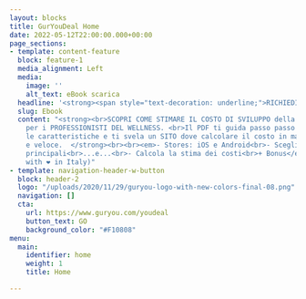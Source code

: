 ```yaml
---
layout: blocks
title: GurYouDeal Home
date: 2022-05-12T22:00:00.000+00:00
page_sections:
- template: content-feature
  block: feature-1
  media_alignment: Left
  media:
    image: ''
    alt_text: eBook scarica
  headline: '<strong><span style="text-decoration: underline;">RICHIEDILO ORA:<br></span></strong>'
  slug: Ebook
  content: "<strong><br>SCOPRI COME STIMARE IL COSTO DI SVILUPPO della tua App Mobile
    per i PROFESSIONISTI DEL WELLNESS. <br>Il PDF ti guida passo passo a sceglierne
    le caratteristiche e ti svela un SITO dove calcolare il costo in maniera semplice
    e veloce.  </strong><br><br><em>- Stores: iOS e Android<br>- Scegli le caratteristiche
    principali<br>...e...<br>- Calcola la stima dei costi<br>+ Bonus</em><br><br>(Made
    with ❤︎ in Italy)"
- template: navigation-header-w-button
  block: header-2
  logo: "/uploads/2020/11/29/guryou-logo-with-new-colors-final-08.png"
  navigation: []
  cta:
    url: https://www.guryou.com/youdeal
    button_text: GO
    background_color: "#F10808"
menu:
  main:
    identifier: home
    weight: 1
    title: Home

---
```

